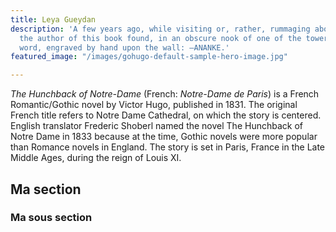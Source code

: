 ```yaml
---
title: Leya Gueydan
description: 'A few years ago, while visiting or, rather, rummaging about Notre-Dame,
  the author of this book found, in an obscure nook of one of the towers, the following
  word, engraved by hand upon the wall: —ANANKE.'
featured_image: "/images/gohugo-default-sample-hero-image.jpg"

---
```


_The Hunchback of Notre-Dame_ (French: _Notre-Dame de Paris_) is a French Romantic/Gothic novel by Victor Hugo, published in 1831. The original French title refers to Notre Dame Cathedral, on which the story is centered. English translator Frederic Shoberl named the novel The Hunchback of Notre Dame in 1833 because at the time, Gothic novels were more popular than Romance novels in England. The story is set in Paris, France in the Late Middle Ages, during the reign of Louis XI.

## Ma section

### Ma sous section